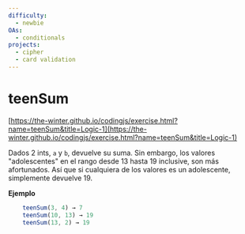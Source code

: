 ```yaml
---
difficulty:
  - newbie
OAs:
  - conditionals
projects:
  - cipher
  - card validation
---
```


# teenSum

[https://the-winter.github.io/codingjs/exercise.html?name=teenSum&title=Logic-1](https://the-winter.github.io/codingjs/exercise.html?name=teenSum&title=Logic-1)

Dados 2 ints, `a` y `b`, devuelve su suma. Sin embargo, los valores "adolescentes"
en el rango desde 13 hasta 19 inclusive, son más afortunados. Así que si cualquiera de
los valores es un adolescente, simplemente devuelve 19.

__Ejemplo__

```js
    teenSum(3, 4) → 7
    teenSum(10, 13) → 19
    teenSum(13, 2) → 19
```
